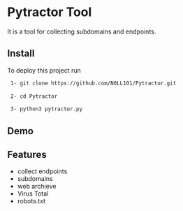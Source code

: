 
# Pytractor Tool
It is a tool for collecting subdomains and endpoints.


## Install

To deploy this project run

```bash
 1- git clone https://github.com/N0LL101/Pytractor.git
  
 2- cd Pytractor
  
 3- python3 pytractor.py
```


## Demo



## Features

- collect endpoints 
- subdomains
- web archieve
- Virus Total
- robots.txt
